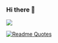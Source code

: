 ### Hi there 👋

![](https://komarev.com/ghpvc/?username=blackmanjack&style=flat-square)

[![Readme Quotes](https://quotes-github-readme.vercel.app/api?type=horizontal)](https://github.com/piyushsuthar/github-readme-quotes)


<!--
**blackmanjack/blackmanjack** is a ✨ _special_ ✨ repository because its `README.md` (this file) appears on your GitHub profile.

Here are some ideas to get you started:

- 🔭 I’m currently working on ...
- 🌱 I’m currently learning ...
- 👯 I’m looking to collaborate on ...
- 🤔 I’m looking for help with ...
- 💬 Ask me about ...
- 📫 How to reach me: ...
- 😄 Pronouns: ...
- ⚡ Fun fact: ...
-->
